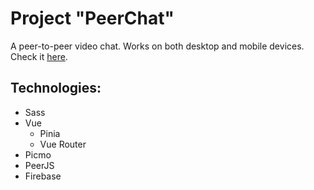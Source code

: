 # Project "PeerChat"

A peer-to-peer video chat. Works on both desktop and mobile devices. Check it [here](https://video-chat-94630.web.app/).


## Technologies:

- Sass
- Vue
  - Pinia
  - Vue Router
- Picmo
- PeerJS
- Firebase